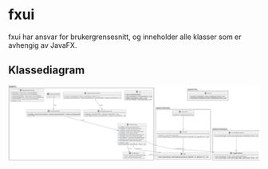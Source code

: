 # fxui
fxui har ansvar for brukergrensesnitt, og inneholder alle klasser som er avhengig av JavaFX.

## Klassediagram
![](klassediagram.png)
